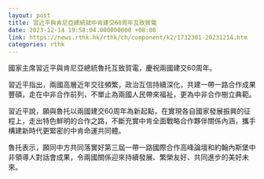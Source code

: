 ```yaml
---
layout: post
title: 習近平與肯尼亞總統就中肯建交60周年互致賀電
date: 2023-12-14 19:58:04.000000000 +08:00
link: https://news.rthk.hk/rthk/ch/component/k2/1732301-20231214.htm
categories: rthk
---
```


國家主席習近平與肯尼亞總統魯托互致賀電，慶祝兩國建交60周年。

習近平指出，兩國高層近年交往頻繁，政治互信持續深化，共建一帶一路合作成果豐碩，走在中非合作前列，不單止為兩國人民帶來福祉，更為中非合作樹立典範。

習近平說，願與魯托以兩國建交60周年為新起點，在實現各自國家發展振興的征程上，走出特色鮮明的合作之路，不斷充實中肯全面戰略合作夥伴關係內涵，攜手構建新時代更緊密的中肯命運共同體。

魯托表示，願同中方共同落實好第三屆一帶一路國際合作高峰論壇和約翰內斯堡中非領導人對話會成果，令兩國關係迎來持續發展、繁榮友好、共同進步的美好未來。
